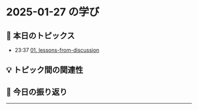 # 2025-01-27 の学び

## 📝 本日のトピックス

- 23:37 [01. lessons-from-discussion](./01-lessons-from-discussion/)

## 💡 トピック間の関連性

## 📌 今日の振り返り

---
